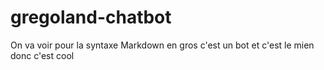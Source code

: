 # gregoland-chatbot
On va voir pour la syntaxe Markdown
en gros c'est un bot et c'est le mien donc c'est cool
